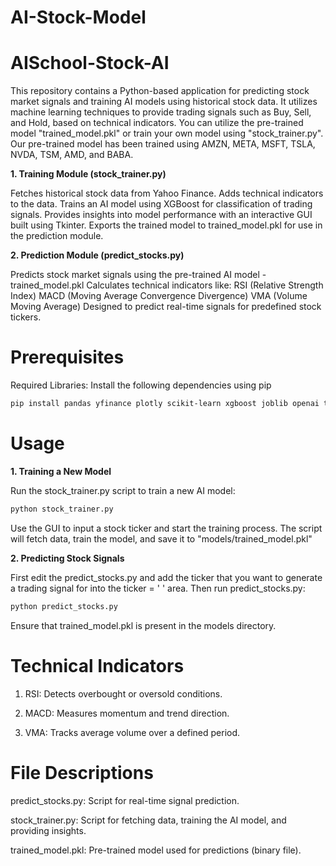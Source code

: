 # AI-Stock-Model
# AISchool-Stock-AI

This repository contains a Python-based application for predicting stock market signals and training AI models using historical stock data. It utilizes machine learning techniques to provide trading signals such as Buy, Sell, and Hold, based on technical indicators. You can utilize the pre-trained model "trained_model.pkl" or train your own model using "stock_trainer.py". Our pre-trained model has been trained using AMZN, META, MSFT, TSLA, NVDA, TSM, AMD, and BABA. 

**1. Training Module (stock_trainer.py)**

Fetches historical stock data from Yahoo Finance.
Adds technical indicators to the data.
Trains an AI model using XGBoost for classification of trading signals.
Provides insights into model performance with an interactive GUI built using Tkinter.
Exports the trained model to trained_model.pkl for use in the prediction module.

**2. Prediction Module (predict_stocks.py)**

Predicts stock market signals using the pre-trained AI model - trained_model.pkl
Calculates technical indicators like:
RSI (Relative Strength Index)
MACD (Moving Average Convergence Divergence)
VMA (Volume Moving Average)
Designed to predict real-time signals for predefined stock tickers.

# Prerequisites

Required Libraries:
Install the following dependencies using pip

```bash
pip install pandas yfinance plotly scikit-learn xgboost joblib openai tkinter
```

# Usage

**1. Training a New Model**

Run the stock_trainer.py script to train a new AI model:
```bash
python stock_trainer.py
```
Use the GUI to input a stock ticker and start the training process. The script will fetch data, train the model, and save it to "models/trained_model.pkl"

**2. Predicting Stock Signals**

First edit the predict_stocks.py and add the ticker that you want to generate a trading signal for into the ticker = ' ' area. Then run predict_stocks.py:
```bash
python predict_stocks.py
```
Ensure that trained_model.pkl is present in the models directory.

# Technical Indicators
1. RSI: Detects overbought or oversold conditions.

2. MACD: Measures momentum and trend direction.

3. VMA: Tracks average volume over a defined period.

# File Descriptions
predict_stocks.py: Script for real-time signal prediction.

stock_trainer.py: Script for fetching data, training the AI model, and providing insights.

trained_model.pkl: Pre-trained model used for predictions (binary file).


